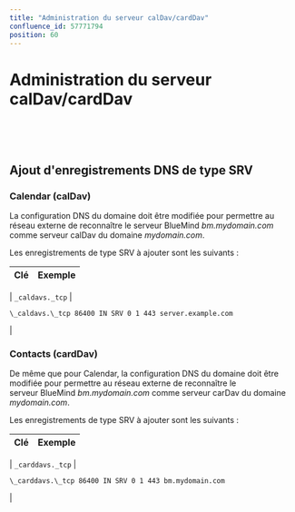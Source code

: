 ```yaml
---
title: "Administration du serveur calDav/cardDav"
confluence_id: 57771794
position: 60
---
```

# Administration du serveur calDav/cardDav


 

 


## Ajout d'enregistrements DNS de type SRV

### Calendar (calDav)

La configuration DNS du domaine doit être modifiée pour permettre au réseau externe de reconnaître le serveur BlueMind *bm.mydomain.com* comme serveur calDav du domaine *mydomain.com*.

Les enregistrements de type SRV à ajouter sont les suivants :

| Clé | Exemple |
| --- | --- |
| 
`_caldavs._tcp`
 | 

```
\_caldavs.\_tcp 86400 IN SRV 0 1 443 server.example.com
```

 |

### Contacts (cardDav)

De même que pour Calendar, la configuration DNS du domaine doit être modifiée pour permettre au réseau externe de reconnaître le serveur BlueMind *bm.mydomain.com* comme serveur carDav du domaine *mydomain.com*.

Les enregistrements de type SRV à ajouter sont les suivants :

| Clé | Exemple |
| --- | --- |
| 
`_carddavs._tcp`
 | 

```
\_carddavs.\_tcp 86400 IN SRV 0 1 443 bm.mydomain.com
```

 |

 

 


 

 

 

 

 

 

 

 

 

 

